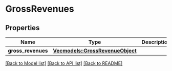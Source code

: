 # GrossRevenues

## Properties

Name | Type | Description | Notes
------------ | ------------- | ------------- | -------------
**gross_revenues** | [**Vec<models::GrossRevenueObject>**](GrossRevenueObject.md) |  | 

[[Back to Model list]](../README.md#documentation-for-models) [[Back to API list]](../README.md#documentation-for-api-endpoints) [[Back to README]](../README.md)


